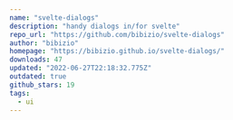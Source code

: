 ```yaml
---
name: "svelte-dialogs"
description: "handy dialogs in/for svelte"
repo_url: "https://github.com/bibizio/svelte-dialogs"
author: "bibizio"
homepage: "https://bibizio.github.io/svelte-dialogs/"
downloads: 47
updated: "2022-06-27T22:18:32.775Z"
outdated: true
github_stars: 19
tags: 
  - ui
---
```

